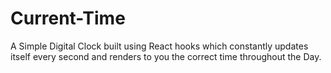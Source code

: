 # Current-Time
A Simple Digital Clock built using React hooks which constantly updates itself every second and renders to you the correct time throughout the Day.
